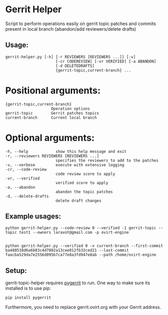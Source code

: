 # Gerrit Helper
Script to perform operations easily on gerrit topic patches and commits present in local branch
(abandon/add reviewers/delete drafts)

## Usage:
    gerrit-helper.py [-h] [-r REVIEWERS [REVIEWERS ...]] [-v]
                          [-cr CODEREVIEW] [-vr VERIFIED] [-a ABANDON]
                          [-d DELETEDRAFTS]
                          {gerrit-topic,current-branch} ...

# Positional arguments:

    {gerrit-topic,current-branch}
                        Operation options
    gerrit-topic        Gerrit patches topics
    current-branch      Current local branch

# Optional arguments:

    -h, --help            show this help message and exit
    -r, --reviewers REVIEWERS [REVIEWERS ...]
                          specifies the reviewers to add to the patches
    -v, --verbose         execute with extensive logging
    -cr, --code-review
                          code review score to apply
    -vr, --verified
                          verified score to apply
    -a, --abandon
                          abandon the topic patches
    -d, --delete-drafts
                          delete draft changes

## Example usages:
    python gerrit-helper.py --code-review 0 --verified -1 gerrit-topic --topic test1 --owners laravot@gmail.com -p ovirt-engine


    python gerrit-helper.py --verified 0 -v current-branch --first-commit ba480518d6a6b83c4d7802a13cee812fb32ced21 --last-commit faacba529da7e2556d095b7ca77e8a3fd947e8ab --path /home/ovirt-engine

## Setup:

gerrit-topic-helper requires [pygerrit](https://github.com/sonyxperiadev/pygerrit) to run.
One way to make sure its installed is to use pip:

    pip install pygerrit

Furthermore, you need to replace gerrit.ovirt.org with your Gerrit address.


